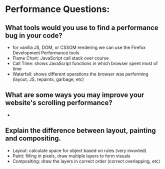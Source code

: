 # Performance Questions:

## What tools would you use to find a performance bug in your code?

- for vanilla JS, DOM, or CSSOM rendering we can use the Firefox Development Performance tools
- Flame Chart: JavaScript call stack over course
- Call Time: shows JavaScript functions in which browser spent most of time
- Waterfall: shows different operations the browser was performing (layout, JS, repaints, garbage, etc)

## What are some ways you may improve your website's scrolling performance?

-

## Explain the difference between layout, painting and compositing.
* Layout: calculate space for object based on rules (very invovled)
* Paint: filling in pixels, draw multiple layers to form visuals
* Compositing: draw the layers in correct order (correct overlapping, etc)
